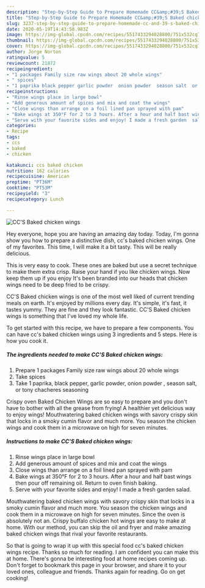 ```yaml
---
description: "Step-by-Step Guide to Prepare Homemade CC&amp;#39;S Baked chicken wings"
title: "Step-by-Step Guide to Prepare Homemade CC&amp;#39;S Baked chicken wings"
slug: 3237-step-by-step-guide-to-prepare-homemade-cc-and-39-s-baked-chicken-wings
date: 2020-05-19T14:43:58.983Z
image: https://img-global.cpcdn.com/recipes/5517433294028800/751x532cq70/ccs-baked-chicken-wings-recipe-main-photo.jpg
thumbnail: https://img-global.cpcdn.com/recipes/5517433294028800/751x532cq70/ccs-baked-chicken-wings-recipe-main-photo.jpg
cover: https://img-global.cpcdn.com/recipes/5517433294028800/751x532cq70/ccs-baked-chicken-wings-recipe-main-photo.jpg
author: Jorge Norton
ratingvalue: 5
reviewcount: 21872
recipeingredient:
- "1 packages Family size raw wings about 20 whole wings"
- " spices"
- "1 paprika black pepper garlic powder  onion powder  season salt  or tony chacheres seasoning"
recipeinstructions:
- "Rinse wings place in large bowl"
- "Add generous amount of spices and mix and coat the wings"
- "Close wings than arrange on a foil lined pan sprayed with pam"
- "Bake wings at 350°F for 2 to 3 hours. After a hour and half bast wings then pour off remaining oil. Return to oven finish baking."
- "Serve with your favorite sides and enjoy! I made a fresh garden  salad."
categories:
- Recipe
tags:
- ccs
- baked
- chicken

katakunci: ccs baked chicken 
nutrition: 162 calories
recipecuisine: American
preptime: "PT36M"
cooktime: "PT53M"
recipeyield: "3"
recipecategory: Lunch

---
```



![CC&#39;S Baked chicken wings](https://img-global.cpcdn.com/recipes/5517433294028800/751x532cq70/ccs-baked-chicken-wings-recipe-main-photo.jpg)

Hey everyone, hope you are having an amazing day today. Today, I'm gonna show you how to prepare a distinctive dish, cc&#39;s baked chicken wings. One of my favorites. This time, I will make it a bit tasty. This will be really delicious.

This is very easy to cook. These ones are baked but use a secret technique to make them extra crisp. Raise your hand if you like chicken wings. Now keep them up if you enjoy It&#39;s been branded into our heads that chicken wings need to be deep fried to be crispy.

CC&#39;S Baked chicken wings is one of the most well liked of current trending meals on earth. It's enjoyed by millions every day. It's simple, it's fast, it tastes yummy. They are fine and they look fantastic. CC&#39;S Baked chicken wings is something that I've loved my whole life.


To get started with this recipe, we have to prepare a few components. You can have cc&#39;s baked chicken wings using 3 ingredients and 5 steps. Here is how you cook it.

<!--inarticleads1-->

##### The ingredients needed to make CC&#39;S Baked chicken wings:

1. Prepare 1 packages Family size raw wings about 20 whole wings
1. Take  spices
1. Take 1 paprika, black pepper, garlic powder,  onion powder , season salt,  or tony chacheres seasoning


Crispy oven Baked Chicken Wings are so easy to prepare and you don&#39;t have to bother with all the grease from frying! A healthier yet delicious way to enjoy wings! Mouthwatering baked chicken wings with savory crispy skin that locks in a smoky cumin flavor and much more. You season the chicken wings and cook them in a microwave on high for seven minutes. 

<!--inarticleads2-->

##### Instructions to make CC&#39;S Baked chicken wings:

1. Rinse wings place in large bowl
1. Add generous amount of spices and mix and coat the wings
1. Close wings than arrange on a foil lined pan sprayed with pam
1. Bake wings at 350°F for 2 to 3 hours. After a hour and half bast wings then pour off remaining oil. Return to oven finish baking.
1. Serve with your favorite sides and enjoy! I made a fresh garden  salad.


Mouthwatering baked chicken wings with savory crispy skin that locks in a smoky cumin flavor and much more. You season the chicken wings and cook them in a microwave on high for seven minutes. Since the oven is absolutely not an. Crispy buffalo chicken hot wings are easy to make at home. With our method, you can skip the oil and fryer and make amazing baked chicken wings that rival your favorite restaurants. 

So that is going to wrap it up with this special food cc&#39;s baked chicken wings recipe. Thanks so much for reading. I am confident you can make this at home. There's gonna be interesting food at home recipes coming up. Don't forget to bookmark this page in your browser, and share it to your loved ones, colleague and friends. Thanks again for reading. Go on get cooking!
